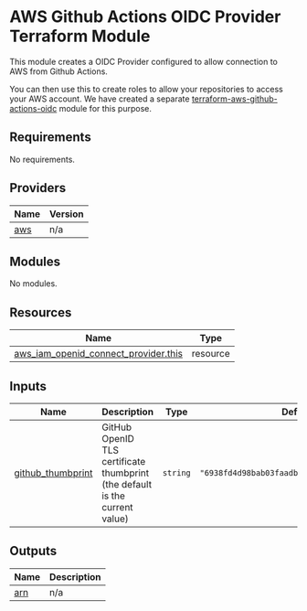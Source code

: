 # AWS Github Actions OIDC Provider Terraform Module

This module creates a OIDC Provider configured to allow connection to AWS from Github Actions.

You can then use this to create roles to allow your repositories to access your AWS account.
We have created a separate [terraform-aws-github-actions-oidc](https://github.com/armakuni/terraform-aws-github-actions-oidc) module for this purpose.

<!-- BEGIN_TF_DOCS -->
## Requirements

No requirements.

## Providers

| Name | Version |
|------|---------|
| <a name="provider_aws"></a> [aws](#provider\_aws) | n/a |

## Modules

No modules.

## Resources

| Name | Type |
|------|------|
| [aws_iam_openid_connect_provider.this](https://registry.terraform.io/providers/hashicorp/aws/latest/docs/resources/iam_openid_connect_provider) | resource |

## Inputs

| Name | Description | Type | Default | Required |
|------|-------------|------|---------|:--------:|
| <a name="input_github_thumbprint"></a> [github\_thumbprint](#input\_github\_thumbprint) | GitHub OpenID TLS certificate thumbprint (the default is the current value) | `string` | `"6938fd4d98bab03faadb97b34396831e3780aea1"` | no |

## Outputs

| Name | Description |
|------|-------------|
| <a name="output_arn"></a> [arn](#output\_arn) | n/a |
<!-- END_TF_DOCS -->
